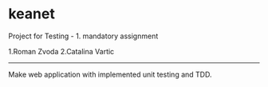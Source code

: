 # keanet
Project for Testing  - 1. mandatory assignment 

1.Roman Zvoda
2.Catalina Vartic 

--------------
Make web application with implemented unit testing and TDD. 

